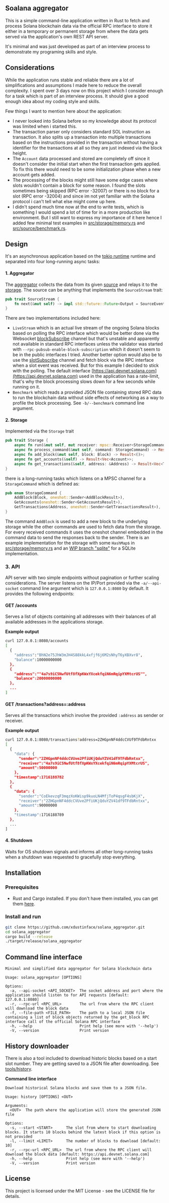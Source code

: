## Soalana aggregator

This is a simple command-line application written in Rust to fetch and process Solana blockchain data via the official 
RPC interface to store it either in a temporary or permanent storage from where the data gets served via the
application's own REST API server.

It's minimal and was just developed as part of an interview process to demonstrate my
programing skills and style.

## Considerations

While the application runs stable and reliable there are a lot of simplifications and assumptions I made here to reduce
the overall complexity. I spent over 3 days now on this project which I consider enough for a task which is part of an
interview process. It should give a good enough idea about my coding style and skills.

Few things I want to mention here about the application:

- I never looked into Solana before so my knowledge about its protocol was limited when i started this.
- The transaction parser only considers standard SOL instruction as transaction. It also splits up a transaction into
  multiple transactions based on the instructions provided in the transaction without having a identifier for the
  transactions at all so they are just indexed via the block height.
- The `Account` data processed and stored are completely off since it doesn't consider the initial start
when the first transaction gets applied. To fix this there would need to be some initialization phase when a new account
gets added.
- The processing of the blocks might still have some edge cases where slots wouldn't contain a block for some reason. I
  found the slots sometimes being skipped (RPC error -32007) or there is no block for a slot (RPC error -32004) and since
  im not yet familiar with the Solana protocol i can't tell what else might come up here.
- I didn't spend much time now at the end to write tests, which is something I would spend a lot of time for in a
more production like environment. But I still want to express my importance of it here hence I added few minimal test
examples in [src/storage/memory.rs](https://github.com/xdustinface/solana_aggregator/tree/main/src/storage/memory.rs) and [src/source/benchmark.rs](https://github.com/xdustinface/solana_aggregator/tree/main/src/source/benchmark.rs).

## Design

It's an asynchronous application based on the [tokio runtime](https://github.com/tokio-rs/tokio) runtime
and separated into four long-running async tasks:

#### 1. Aggregator

The [aggregator](https://github.com/xdustinface/solana_aggregator/blob/main/src/aggregator.rs) collects the data from
its given [source](https://github.com/xdustinface/solana_aggregator/tree/main/src/source) and relays it to the
[storage](https://github.com/xdustinface/solana_aggregator/tree/main/src/storage). The source can be anything that implements the `SourceStream` trait:

```rust
pub trait SourceStream {
    fn next(&mut self) -> impl std::future::Future<Output = SourceEvent> + Send;
}
```
There are two implementations included here:
- `LiveStream` which is an actual live stream of the ongoing Solana blocks based on polling the RPC interface which
would be better done via the Websocket [blockSubscribe](https://solana.com/docs/rpc/websocket/blockSubscribe) channel but that's unstable and apparently not available in
standard RPC interfaces unless the validator was started with `--rpc-pubsub-enable-block-subscription` which it doesn't
seem to be in the public interfaces I tried. Another better option would also be to use the [slotSubscribe](https://solana.com/docs/rpc/websocket/slotSubscribe) channel
and fetch block via the RPC interface when a slot event was received. But for this example I decided to stick with the
polling. The default interface [https://api.devnet.solana.com](https://api.devnet.solana.com) used in the application has a rate-limit, that's why
the
block processing slows down for a few seconds while running on it.
- `Benchmark` which reads a provided JSON file containing stored RPC data to run the blockchain data without side
effects of networking as a way to profile the block processing. See `-b/--benchmark` command line argument.

#### 2. Storage

Implemented via the `Storage` trait 

```rust
pub trait Storage {
    async fn run(&mut self, mut receiver: mpsc::Receiver<StorageCommand>, token: CancellationToken) -> Result<()> {...}
    async fn process_command(&mut self, command: StorageCommand) -> Result<()> {...}
    async fn add_block(&mut self, block: Block) -> Result<()>;
    async fn get_accounts(&self) -> Result<Vec<Account>>;
    async fn get_transactions(&self, address: &Address) -> Result<Vec<TransactionWithMeta>>;
}
```
there is a long-running tasks which listens on a MPSC channel for a
`StorageCommand` which is defined as:


```rust
pub enum StorageCommand {
    AddBlock(Block, oneshot::Sender<AddBlockResult>),
    GetAccounts(oneshot::Sender<GetAccountsResult>),
    GetTransactions(Address, oneshot::Sender<GetTransactionsResult>),
}
```

The command `AddBlock` is used to add a new block to the underlying storage while the other commands are used to fetch data
from the storage. For every received commands it uses the oneshot channel embedded in the command data to send the
responses back to the sender. There is an example implementation for the storage with some `HashMap`s in
[src/storage/memory.rs](https://github.com/xdustinface/solana_aggregator/tree/main/src/storage/memory.rs) and an
[WIP branch "sqlite"](https://github.com/xdustinface/solana_aggregator/tree/sqlite) for a SQLite implementation.

### 3. API

API server with two simple endpoints without pagination or further scaling considerations. The server listens on the
IP/Port provided via the `-a/--api-socket` command line argument which is `127.0.0.1:8080` by default. It provides the following endpoints:

#### GET /accounts

Serves a list of objects containing all addresses with their balances of all available addresses
in the applications storage.

**Example output**
```bash
curl 127.0.0.1:8080/accounts
[
  {
    "address":"BhN2e75JhW3mJH4S88kkL4xfjf6j6M2sNhyT6yXBXvr8",
    "balance":10000000000
  },
  {
    "address":""4a7s9iC5NwfUtf8fXpKWxYXcekfqiN6mRqipYXMtcrUS"",
    "balance":20000000000
  },
  ...
]
```

#### GET /transactions?address=:address
Serves all the transactions which involve the provided `:address` as sender or receiver.

**Example output**
```bash
curl 127.0.0.1:8080/transactions?address=2ZHGpnNF4ddcCVUf9TFdbRntxx
[
  {
    "data": {
      "sender":"2ZHGpnNF4ddcCVUve2PfiUKjQduYZV41df9TFdbRntxx",
      "receiver":"4a7s9iC5NwfUtf8fXpKWxYXcekfqiN6mRqipYXMtcrUS",
      "amount":50000000
    },
    "timestamp":1716188782
  },
  {
    "data": {
      "sender":"CoEkevzqF3mqzXoKWisp9kuoLN4MfjToP4qsgF4sbKjX",
      "receiver":"2ZHGpnNF4ddcCVUve2PfiUKjQduYZV41df9TFdbRntxx",
      "amount":90000000
    },
    "timestamp":1716188789
  },
  ...
]
```
#### 4. Shutdown

Waits for OS shutdown signals and informs all other long-running tasks when a shutdown was requested to gracefully
stop everything.

## Installation

### Prerequisites

- Rust and Cargo installed. If you don't have them installed, you can get them [here](https://www.rust-lang.org/tools/install).

### Install and run

```bash
git clone https://github.com/xdustinface/solana_aggregator.git
cd solana_aggregator
cargo build --release
./target/release/solana_aggregator
```

## Command line interface 

```
Minimal and simplified data aggregator for Solana blockchain data

Usage: solana_aggregator [OPTIONS]

Options:
  -a, --api-socket <API_SOCKET>  The socket address and port where the application should listen to for API requests [default: 127.0.0.1:8080]
  -r, --rpc-url <RPC_URL>        The url from where the RPC client will download the block data
  -f, --file-path <FILE_PATH>    The path to a local JSON file containing a list of block objects returned by the get_block RPC interface call of the official Solana RPC interface
  -h, --help                     Print help (see more with '--help')
  -V, --version                  Print version
```

## History downloader

There is also a tool included to download historic blocks based on a start slot number. They are getting saved to a JSON
file after downloading. See [tools/history](https://github.com/xdustinface/solana_aggregator/tree/main/tools/history).

**Command line interface**
```
Download historical Solana blocks and save them to a JSON file.

Usage: history [OPTIONS] <OUT>

Arguments:
  <OUT>  The path where the application will store the generated JSON file

Options:
  -s, --start <START>      The slot from where to start downloading blocks. It starts 10 blocks behind the latest block if this option is not provided
  -l, --limit <LIMIT>      The number of blocks to download [default: 10]
  -r, --rpc-url <RPC_URL>  The url from where the RPC client will download the block data [default: https://api.devnet.solana.com]
  -h, --help               Print help (see more with '--help')
  -V, --version            Print version
```

## License
This project is licensed under the MIT License - see the LICENSE file for details.